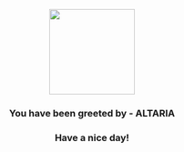 <p align="center">
            <img src="https://raw.githubusercontent.com/PokeAPI/sprites/master/sprites/pokemon/334.png" width="150" height="150">
          </p>
          <h3 align="center">You have been greeted by - <b>ALTARIA</b></h3>
          <h3 align="center">Have a nice day!</h3>

